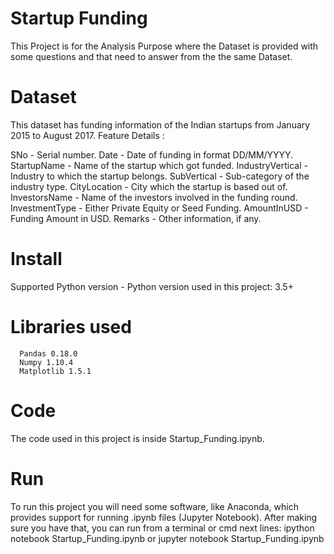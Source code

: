 # Startup Funding
This Project is for the Analysis Purpose where the Dataset is provided with some questions and that need to answer from the
the same Dataset.

# Dataset
This dataset has funding information of the Indian startups from January 2015 to August 2017.
Feature Details :

SNo - Serial number.
Date - Date of funding in format DD/MM/YYYY.
StartupName - Name of the startup which got funded.
IndustryVertical - Industry to which the startup belongs.
SubVertical - Sub-category of the industry type.
CityLocation - City which the startup is based out of.
InvestorsName - Name of the investors involved in the funding round.
InvestmentType - Either Private Equity or Seed Funding.
AmountInUSD - Funding Amount in USD.
Remarks - Other information, if any.

# Install
Supported Python version
     - Python version used in this project: 3.5+
# Libraries used
      Pandas 0.18.0
      Numpy 1.10.4
      Matplotlib 1.5.1

# Code
The code used in this project is inside Startup_Funding.ipynb.

# Run
To run this project you will need some software, like Anaconda, which provides support for running .ipynb files (Jupyter Notebook).
After making sure you have that, you can run from a terminal or cmd next lines:
ipython notebook Startup_Funding.ipynb or jupyter notebook Startup_Funding.ipynb
